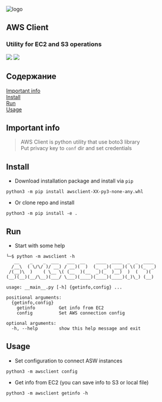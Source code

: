 
![logo](https://github.com/bengart-ze/ziem/blob/8dad879ec60f847391e0cbcdc3caede0983e3701/logo.png)

## AWS Client  
### Utility for EC2 and S3 operations  


![](https://img.shields.io/badge/version-1.0-blue)
![](https://img.shields.io/badge/python-3.9-blue)

## Содержание  
[Important info](#important_info)  
[Install](#install)  
[Run](#install)  
[Usage](#usage)  


<a name="important_info"/>

## Important info  
</a>  

> AWS Client is python utility that use boto3 library    
> Put privacy key to `conf` dir and set credentials  

<a name="install"/>  

## Install  
</a>  

- Download installation package and install via `pip`  
```
python3 -m pip install awsclient-XX-py3-none-any.whl  
```

- Or clone repo and install  
```
python3 -m pip install -e .
```

<a name="run"/>  

## Run  
</a>  

- Start with some help  
```
└─$ python -m awsclient -h                 
   __    _    _  ___   ___  __    ____  ____  _  _  ____ 
  /__\  ( \/\/ )/ __) / __)(  )  (_  _)( ___)( \( )(_  _)
 /(__)\  )    ( \__ \( (__  )(__  _)(_  )__)  )  (   )(  
(__)(__)(__/\__)(___/ \___)(____)(____)(____)(_)\_) (__) 

usage: __main__.py [-h] {getinfo,config} ...

positional arguments:
  {getinfo,config}
    getinfo         Get info from EC2
    config          Set AWS connection config

optional arguments:
  -h, --help        show this help message and exit
```

<a name="usage"/>  

## Usage  
</a>  

- Set configuration to connect ASW instances  
```
python3 -m awsclient config
```
- Get info from EC2 (you can save info to S3 or local file)  
```
python3 -m awsclient getinfo -h
```
